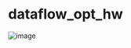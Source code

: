 # dataflow_opt_hw
![image](https://github.com/linzhiwei99/dataflow_opt_hw/blob/master/%E6%B5%81%E7%A8%8B%E5%9B%BE.png)
